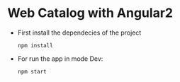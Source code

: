 Web Catalog with Angular2
================================================
* First install the dependecies of the project

      npm install

 * For run the app in mode Dev:

       npm start
